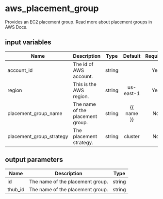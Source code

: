 # aws_placement_group

Provides an EC2 placement group. Read more about placement groups in AWS Docs.

## input variables

| Name | Description | Type | Default | Required |
|------|-------------|:----:|:-----:|:-----:|
|account_id|The id of AWS account.|string||Yes|
|region|This is the AWS region.|string|us-east-1|Yes|
|placement_group_name|The name of the placement group.|string|{{ name }}|No|
|placement_group_strategy|The placement strategy.|string|cluster|No|

## output parameters

| Name | Description | Type |
|------|-------------|:----:|
|id|The name of the placement group.|string|
|thub_id|The name of the placement group.|string|
